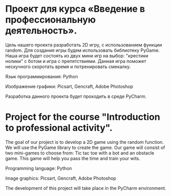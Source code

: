 # Проект для курса «Введение в профессиональную деятельность».

Цель нашего проекта разработать 2D игру, c использованием функции random. Для создания игры будем использовать библиотеку PyGame. Наша игра будет состоять из двух мини игр на выбор: "крестики нолики" с ботом и игра с препятствиями. Данная игра поможет нескучного скоротать время  и потренировать смекалку.
 
Язык программирования: Python

 
Изображение графики: Picsart, Gencraft, Adobe Photoshop

 
Разработка данного проекта будет проходить в среде PyCharm.


# Project for the course "Introduction to professional activity".

The goal of our project is to develop a 2D game using the random function. We will use the PyGame library to create the game. Our game will consist of two mini-games to choose from: Tic tac toe with a bot and an obstacle game. This game will help you pass the time and train your wits.
 
Programming language: Python

 
Image graphics: Picsart, Gencraft, Adobe Photoshop

 
The development of this project will take place in the PyCharm environment.
